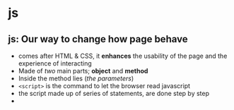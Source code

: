 # js

## js: Our way to change how page behave

- comes after HTML & CSS, it **enhances** the usability of the page and the experience of interacting
- Made of *two* main parts; **object** and **method**
- Inside the method lies (*the parameters*)
- ``` <script> ``` is the command to let the browser read javascript
- the script made up of series of statements, are done step by step
-  
